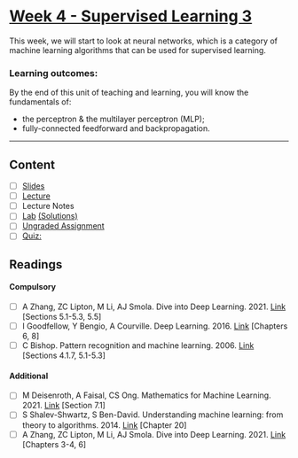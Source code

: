 # [Week 4 - Supervised Learning 3]()
This week, we will start to look at neural networks, which is a category of machine learning algorithms that can be used for supervised learning. 

### Learning outcomes:
By the end of this unit of teaching and learning, you will know the fundamentals of:
- the perceptron & the multilayer perceptron (MLP); 
- fully-connected feedforward and backpropagation.

---

## Content
- [ ] [Slides](https://canvas.sussex.ac.uk/courses/31315/files/5597260?wrap=1)
- [ ] [Lecture](https://sussex.cloud.panopto.eu/Panopto/Pages/Viewer.aspx?id=ee08e834-f339-4ee3-9499-b28800c38031)
- [ ] Lecture Notes
- [ ] [Lab]() [(Solutions)]()
- [ ] [Ungraded Assignment]()
- [ ] [Quiz: ]()
 
## Readings
#### Compulsory
- [ ] A Zhang, ZC Lipton, M Li, AJ Smola. Dive into Deep Learning. 2021. [Link]() [Sections 5.1-5.3, 5.5]
- [ ] I Goodfellow, Y Bengio, A Courville. Deep Learning. 2016. [Link]() [Chapters 6, 8]
- [ ] C Bishop. Pattern recognition and machine learning. 2006. [Link]() [Sections 4.1.7, 5.1-5.3]

#### Additional
- [ ] M Deisenroth, A Faisal, CS Ong. Mathematics for Machine Learning. 2021. [Link]() [Section 7.1]
- [ ] S Shalev-Shwartz, S Ben-David. Understanding machine learning: from theory to algorithms. 2014. [Link]() [Chapter 20]
- [ ] A Zhang, ZC Lipton, M Li, AJ Smola. Dive into Deep Learning. 2021. [Link]() [Chapters 3-4, 6]

